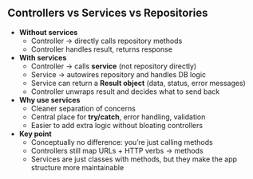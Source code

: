 <h2>Controllers vs Services vs Repositories</h2>

<ul>
  <li><strong>Without services</strong>
    <ul>
      <li>Controller → directly calls repository methods</li>
      <li>Controller handles result, returns response</li>
    </ul>
  </li>

  <li><strong>With services</strong>
    <ul>
      <li>Controller → calls <strong>service</strong> (not repository directly)</li>
      <li>Service → autowires repository and handles DB logic</li>
      <li>Service can return a <strong>Result object</strong> (data, status, error messages)</li>
      <li>Controller unwraps result and decides what to send back</li>
    </ul>
  </li>

  <li><strong>Why use services</strong>
    <ul>
      <li>Cleaner separation of concerns</li>
      <li>Central place for <strong>try/catch</strong>, error handling, validation</li>
      <li>Easier to add extra logic without bloating controllers</li>
    </ul>
  </li>

  <li><strong>Key point</strong>
    <ul>
      <li>Conceptually no difference: you’re just calling methods</li>
      <li>Controllers still map URLs + HTTP verbs → methods</li>
      <li>Services are just classes with methods, but they make the app structure more maintainable</li>
    </ul>
  </li>
</ul>
